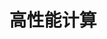 ---
title: "高性能计算"
linkTitle: "Document"
_build:
 render: false 
weight: 2
collapsible: true
icon: "/images/icons/compute-icon-storage.svg"
---